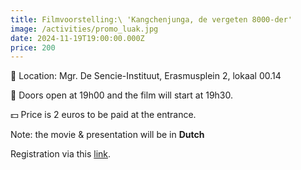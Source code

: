 ```yaml
---
title: Filmvoorstelling:\ 'Kangchenjunga, de vergeten 8000-der'
image: /activities/promo_luak.jpg
date: 2024-11-19T19:00:00.000Z
price: 200
---
```


📌 Location: Mgr. De Sencie-Instituut, Erasmusplein 2, lokaal 00.14

🎪 Doors open at 19h00 and the film will start at 19h30.

💵 Price is 2 euros to be paid at the entrance.

Note: the movie & presentation will be in **Dutch**

Registration via this [link](https://docs.google.com/forms/d/e/1FAIpQLSfSfpmQQznJeCNxBbAGcDS2JHdpnyom3LcFBRVHt_RP-MI6zw/viewform?usp=sf_link).
